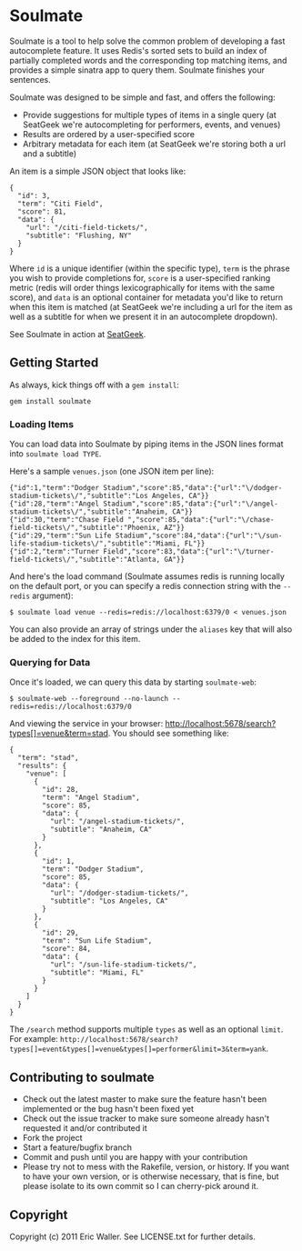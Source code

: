 Soulmate
========

Soulmate is a tool to help solve the common problem of developing a fast autocomplete feature. It uses Redis's sorted sets to build an index of partially completed words and the corresponding top matching items, and provides a simple sinatra app to query them. Soulmate finishes your sentences.

Soulmate was designed to be simple and fast, and offers the following:

 * Provide suggestions for multiple types of items in a single query (at SeatGeek we're autocompleting for performers, events, and venues)
 * Results are ordered by a user-specified score
 * Arbitrary metadata for each item (at SeatGeek we're storing both a url and a subtitle)

An item is a simple JSON object that looks like:

    {
      "id": 3,
      "term": "Citi Field",
      "score": 81,
      "data": {
        "url": "/citi-field-tickets/",
        "subtitle": "Flushing, NY"
      }
    }

Where `id` is a unique identifier (within the specific type), `term` is the phrase you wish to provide completions for, `score` is a user-specified ranking metric (redis will order things lexicographically for items with the same score), and `data` is an optional container for metadata you'd like to return when this item is matched (at SeatGeek we're including a url for the item as well as a subtitle for when we present it in an autocomplete dropdown).

See Soulmate in action at <a href="http://seatgeek.com/">SeatGeek</a>.

Getting Started
---------------

As always, kick things off with a `gem install`:

    gem install soulmate

### Loading Items

You can load data into Soulmate by piping items in the JSON lines format into `soulmate load TYPE`.

Here's a sample `venues.json` (one JSON item per line):

    {"id":1,"term":"Dodger Stadium","score":85,"data":{"url":"\/dodger-stadium-tickets\/","subtitle":"Los Angeles, CA"}}
    {"id":28,"term":"Angel Stadium","score":85,"data":{"url":"\/angel-stadium-tickets\/","subtitle":"Anaheim, CA"}}
    {"id":30,"term":"Chase Field ","score":85,"data":{"url":"\/chase-field-tickets\/","subtitle":"Phoenix, AZ"}}
    {"id":29,"term":"Sun Life Stadium","score":84,"data":{"url":"\/sun-life-stadium-tickets\/","subtitle":"Miami, FL"}}
    {"id":2,"term":"Turner Field","score":83,"data":{"url":"\/turner-field-tickets\/","subtitle":"Atlanta, GA"}}

And here's the load command (Soulmate assumes redis is running locally on the default port, or you can specify a redis connection string with the `--redis` argument):

    $ soulmate load venue --redis=redis://localhost:6379/0 < venues.json

You can also provide an array of strings under the `aliases` key that will also be added to the index for this item.

### Querying for Data

Once it's loaded, we can query this data by starting `soulmate-web`:

    $ soulmate-web --foreground --no-launch --redis=redis://localhost:6379/0

And viewing the service in your browser: <a href="http://localhost:5678/search?types[]=venue&term=stad">http://localhost:5678/search?types[]=venue&term=stad</a>. You should see something like:

    {
      "term": "stad",
      "results": {
        "venue": [
          {
            "id": 28,
            "term": "Angel Stadium",
            "score": 85,
            "data": {
              "url": "/angel-stadium-tickets/",
              "subtitle": "Anaheim, CA"
            }
          },
          {
            "id": 1,
            "term": "Dodger Stadium",
            "score": 85,
            "data": {
              "url": "/dodger-stadium-tickets/",
              "subtitle": "Los Angeles, CA"
            }
          },
          {
            "id": 29,
            "term": "Sun Life Stadium",
            "score": 84,
            "data": {
              "url": "/sun-life-stadium-tickets/",
              "subtitle": "Miami, FL"
            }
          }
        ]
      }
    }

The `/search` method supports multiple `types` as well as an optional `limit`. For example: `http://localhost:5678/search?types[]=event&types[]=venue&types[]=performer&limit=3&term=yank`.

Contributing to soulmate
------------------------
 
* Check out the latest master to make sure the feature hasn't been implemented or the bug hasn't been fixed yet
* Check out the issue tracker to make sure someone already hasn't requested it and/or contributed it
* Fork the project
* Start a feature/bugfix branch
* Commit and push until you are happy with your contribution
* Please try not to mess with the Rakefile, version, or history. If you want to have your own version, or is otherwise necessary, that is fine, but please isolate to its own commit so I can cherry-pick around it.

Copyright
---------

Copyright (c) 2011 Eric Waller. See LICENSE.txt for
further details.

